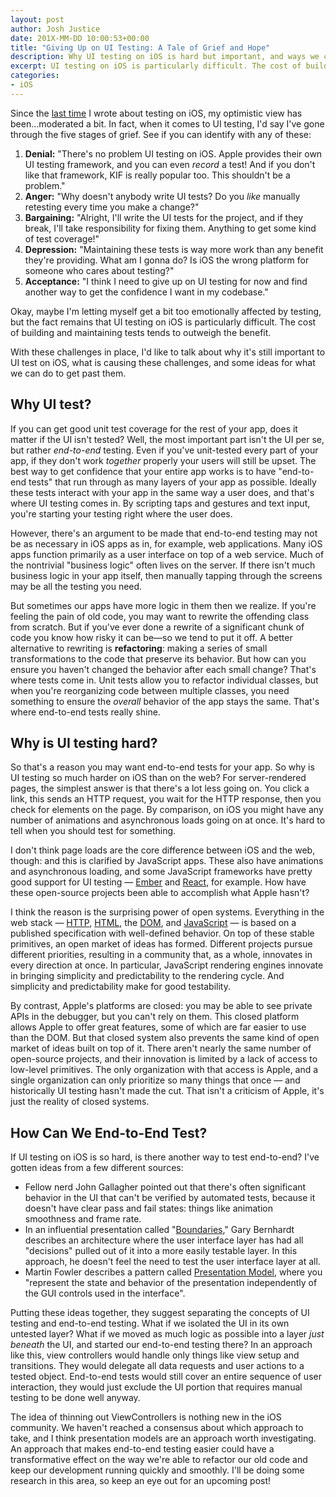 ```yaml
---
layout: post
author: Josh Justice
date: 201X-MM-DD 10:00:53+00:00
title: "Giving Up on UI Testing: A Tale of Grief and Hope"
description: Why UI testing on iOS is hard but important, and ways we could make it easier.
excerpt: UI testing on iOS is particularly difficult. The cost of building and maintaining tests tends to outweigh the benefit. With these challenges in place, I'd like to talk about why it's still important to UI test on iOS, what is causing these challenges, and some ideas for what we can do to get past them.
categories:
- iOS
---
```


Since the [last time][last-time] I wrote about testing on iOS, my optimistic view has been…moderated a bit.
In fact, when it comes to UI testing, I'd say I've gone through the five stages of grief.
See if you can identify with any of these:

1. **Denial:** "There's no problem UI testing on iOS.
    Apple provides their own UI testing framework, and you can even *record* a test!
    And if you don't like that framework, KIF is really popular too.
    This shouldn't be a problem."
2. **Anger:** "Why doesn't anybody write UI tests?
    Do you *like* manually retesting every time you make a change?"
3. **Bargaining:** "Alright, I'll write the UI tests for the project, and if they break, I'll take responsibility for fixing them.
    Anything to get some kind of test coverage!"
4. **Depression:** "Maintaining these tests is way more work than any benefit they're providing.
    What am I gonna do?
    Is iOS the wrong platform for someone who cares about testing?"
5. **Acceptance:** "I think I need to give up on UI testing for now and find another way to get the confidence I want in my codebase."

Okay, maybe I'm letting myself get a bit too emotionally affected by testing, but the fact remains that UI testing on iOS is particularly difficult.
The cost of building and maintaining tests tends to outweigh the benefit.

With these challenges in place, I'd like to talk about why it's still important to UI test on iOS, what is causing these challenges, and some ideas for what we can do to get past them.

## Why UI test?

If you can get good unit test coverage for the rest of your app, does it matter if the UI isn't tested?
Well, the most important part isn't the UI per se, but rather *end-to-end* testing.
Even if you've unit-tested every part of your app, if they don't work *together* properly your users will still be upset.
The best way to get confidence that your entire app works is to have "end-to-end tests" that run through as many layers of your app as possible.
Ideally these tests interact with your app in the same way a user does, and that's where UI testing comes in.
By scripting taps and gestures and text input, you're starting your testing right where the user does.

However, there's an argument to be made that end-to-end testing may not be as necessary in iOS apps as in, for example, web applications.
Many iOS apps function primarily as a user interface on top of a web service.
Much of the nontrivial "business logic" often lives on the server.
If there isn't much business logic in your app itself, then manually tapping through the screens may be all the testing you need.

But sometimes our apps have more logic in them then we realize.
If you're feeling the pain of old code, you may want to rewrite the offending class from scratch.
But if you've ever done a rewrite of a significant chunk of code you know how risky it can be—so we tend to put it off.
A better alternative to rewriting is **refactoring**: making a series of small transformations to the code that preserve its behavior.
But how can you ensure you haven't changed the behavior after each small change?
That's where tests come in.
Unit tests allow you to refactor individual classes, but when you're reorganizing code between multiple classes, you need something to ensure the _overall_ behavior of the app stays the same.
That's where end-to-end tests really shine.

## Why is UI testing hard?

So that's a reason you may want end-to-end tests for your app.
So why is UI testing so much harder on iOS than on the web?
For server-rendered pages, the simplest answer is that there's a lot less going on.
You click a link, this sends an HTTP request, you wait for the HTTP response, then you check for elements on the page.
By comparison, on iOS you might have any number of animations and asynchronous loads going on at once.
It's hard to tell when you should test for something.

I don't think page loads are the core difference between iOS and the web, though: and this is clarified by JavaScript apps.
These also have animations and asynchronous loading, and some JavaScript frameworks have pretty good support for UI testing — [Ember][ember] and [React][enzyme], for example.
How have these open-source projects been able to accomplish what Apple hasn't?

I think the reason is the surprising power of open systems.
Everything in the web stack — [HTTP][http], [HTML][html], the [DOM][dom], and [JavaScript][ecmascript] — is based on a published specification with well-defined behavior.
On top of these stable primitives, an open market of ideas has formed.
Different projects pursue different priorities, resulting in a community that, as a whole, innovates in every direction at once.
In particular, JavaScript rendering engines innovate in bringing simplicity and predictability to the rendering cycle.
And simplicity and predictability make for good testability.

By contrast, Apple's platforms are closed: you may be able to see private APIs in the debugger, but you can't rely on them.
This closed platform allows Apple to offer great features, some of which are far easier to use than the DOM.
But that closed system also prevents the same kind of open market of ideas built on top of it.
There aren't nearly the same number of open-source projects, and their innovation is limited by a lack of access to low-level primitives.
The only organization with that access is Apple, and a single organization can only prioritize so many things that once — and historically UI testing hasn't made the cut.
That isn't a criticism of Apple, it's just the reality of closed systems.

## How Can We End-to-End Test?

If UI testing on iOS is so hard, is there another way to test end-to-end?
I've gotten ideas from a few different sources:

- Fellow nerd John Gallagher pointed out that there's often significant behavior in the UI that can't be verified by automated tests, because it doesn't have clear pass and fail states: things like animation smoothness and frame rate.
- In an influential presentation called "[Boundaries][boundaries]," Gary Bernhardt describes an architecture where the user interface layer has had all "decisions" pulled out of it into a more easily testable layer.
    In this approach, he doesn't feel the need to test the user interface layer at all.
- Martin Fowler describes a pattern called [Presentation Model][presentation-model], where you "represent the state and behavior of the presentation independently of the GUI controls used in the interface".

Putting these ideas together, they suggest separating the concepts of UI testing and end-to-end testing.
What if we isolated the UI in its own untested layer?
What if we moved as much logic as possible into a layer *just beneath* the UI, and started our end-to-end testing there?
In an approach like this, view controllers would handle only things like view setup and transitions.
They would delegate all data requests and user actions to a tested object.
End-to-end tests would still cover an entire sequence of user interaction, they would just exclude the UI portion that requires manual testing to be done well anyway.

The idea of thinning out ViewControllers is nothing new in the iOS community.
We haven't reached a consensus about which approach to take, and I think presentation models are an approach worth investigating.
An approach that makes end-to-end testing easier could have a transformative effect on the way we're able to refactor our old code and keep our development running quickly and smoothly.
I'll be doing some research in this area, so keep an eye out for an upcoming post!

[last-time]: https://www.bignerdranch.com/blog/a-rubyists-perspective-on-testing-in-swift/
[ember]: https://guides.emberjs.com/v2.11.0/testing/acceptance/
[enzyme]: https://github.com/airbnb/enzyme
[http]: https://www.w3.org/Protocols/rfc2616/rfc2616.html
[html]: https://www.w3.org/TR/html5/
[dom]: https://www.w3.org/DOM/DOMTR
[ecmascript]: http://www.ecma-international.org/publications/standards/Ecma-262.htm
[boundaries]: https://www.destroyallsoftware.com/talks/boundaries
[presentation-model]: https://martinfowler.com/eaaDev/PresentationModel.html
